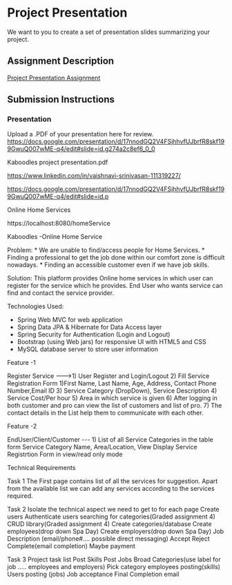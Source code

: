 # Project Presentation
We want to you to create a set of presentation slides summarizing your project.

## Assignment Description
[Project Presentation Assignment](https://education.launchcode.org/liftoff/modules/assignments/project-presentation)

## Submission Instructions

### Presentation
Upload a .PDF of your presentation here for review.
https://docs.google.com/presentation/d/17nnodGQ2V4FSjhhvfUJbrfR8skf199GwuQ007wME-q4/edit#slide=id.g274a2c8ef6_0_0

Kaboodles project presentation.pdf

https://www.linkedin.com/in/vaishnavi-srinivasan-111319227/

https://docs.google.com/presentation/d/17nnodGQ2V4FSjhhvfUJbrfR8skf199GwuQ007wME-q4/edit#slide=id.p





Online Home Services

https://localhost:8080/homeService

   Kaboodles -Online Home Service


Problem:
    * We are unable to find/access people for Home Services.
    * Finding a professional to get the job done within our comfort zone 
      is difficult nowadays.
    * Finding an accessible customer even if we have job skills.

Solution:
    This platform provides Online home services in which
    user can register for the service which he provides.
    End User who wants service can find and contact the service provider.

Technologies Used:
  - Spring Web MVC for web application
  - Spring Data JPA & Hibernate for Data Access layer
  - Spring Security for Authentication (Login and Logout)
  - Bootstrap (using Web jars) for responsive UI with HTML5 and CSS
  - MySQL database server to store user information


Feature -1

Register Service  --->1) User Register and Login/Logout
2) Fill Service Registration Form
1)First Name, Last Name, Age, Address, Contact Phone Number,Email ID
3) Service Category (DropDown), Service Description
4) Service Cost/Per hour
5) Area in which service is given
6) After logging in both customer and pro can view the list of customers and list of pro.
7) The contact details in the List help them to communicate with each other.


Feature -2

  EndUser/Client/Customer --- 1) List of all Service Categories in the table form
                                 Service Category Name, Area/Location, View
                                 Display Service Registrtion Form in view/read only mode


Technical Requirements

Task 1
    The First page contains list of all the services for suggestion.
    Apart from the available list we can add any services according to the services
    required.
    
Task 2
    Isolate the technical aspect we need to get to for each page
    Create users
    Authenticate users searching for categories(Graded assignment 4)
    CRUD library(Graded assignment 4)
    Create categories/database
    Create employees(drop down Spa Day)
    Create employers(drop down Spa Day)
    Job Description (email/phone#.... possible direct messaging)
    Accept
    Reject
    Complete(email completion)
    Maybe payment

Task 3
    Project task list
    Post Skills
    Post Jobs
    Broad Categories(use label for job ..... employees and employers)
    Pick category
    employees posting(skills)
    Users posting (jobs)
    Job acceptance
    Final Completion email


    
